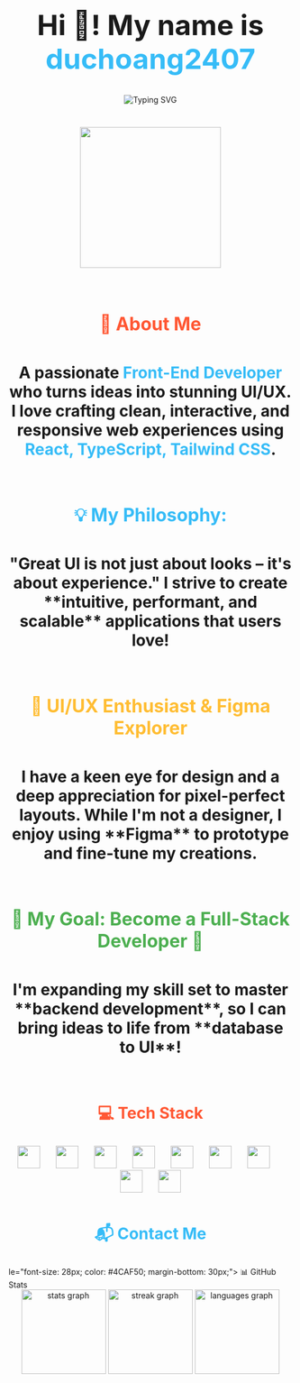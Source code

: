 <div align="center" style="margin-bottom: 80px;">
  <h1 style="font-size: 50px; font-weight: bold;">
    Hi 👋! My name is <span style="color: #36BCF7;">duchoang2407</span>
  </h1>
  
  <div style="margin-bottom: 40px;">
    <img src="https://readme-typing-svg.demolab.com?font=Fira+Code&weight=600&size=32&duration=4000&pause=1000&color=36BCF7&center=true&width=700&lines=Coffee+Lover+%E2%98%95;Passionate+Front-End+Developer;Always+Learning+%F0%9F%8C%8D;Dreaming+of+Full-Stack" alt="Typing SVG" />
  </div>

  <img height="250" src="https://media1.giphy.com/media/v1.Y2lkPTc5MGI3NjExN2J4dmluMnhxajE2amV5bmp1aDdidnkxZXp2bHZuaXltMnZwZ3QxcCZlcD12MV9pbnRlcm5hbF9naWZfYnlfaWQmY3Q9Zw/ex5WFJM3hioHAIu5Vy/giphy.gif" />
</div>

<h2 align="center" style="color: #FF5733; font-weight: bold; font-size: 32px; margin-bottom: 50px;">
  🚀 About Me
</h2>

<h3 align="center" style="font-size: 28px; margin-bottom: 80px;">
  A passionate <span style="color: #36BCF7;">Front-End Developer</span> who turns ideas into stunning UI/UX.  
  I love crafting clean, interactive, and responsive web experiences using  
  <span style="color: #36BCF7;">React, TypeScript, Tailwind CSS</span>.  
</h3>

<h2 align="center" style="color: #36BCF7; font-weight: bold; font-size: 32px; margin-bottom: 50px;">
  💡 My Philosophy:
</h2>

<h3 align="center" style="font-size: 28px; margin-bottom: 80px;">
  "Great UI is not just about looks – it's about experience."  
  I strive to create **intuitive, performant, and scalable** applications that users love!  
</h3>

<h2 align="center" style="color: #FFBD33; font-size: 32px; margin-bottom: 50px;">
  🎨 UI/UX Enthusiast & Figma Explorer
</h2>

<h3 align="center" style="font-size: 28px; margin-bottom: 80px;">
  I have a keen eye for design and a deep appreciation for pixel-perfect layouts.  
  While I'm not a designer, I enjoy using **Figma** to prototype and fine-tune my creations.  
</h3>

<h2 align="center" style="color: #4CAF50; font-size: 32px; margin-bottom: 50px;">
  🎯 My Goal: <strong>Become a Full-Stack Developer</strong> 🚀
</h2>

<h3 align="center" style="font-size: 28px; margin-bottom: 80px;">
  I'm expanding my skill set to master **backend development**,  
  so I can bring ideas to life from **database to UI**!  
</h3>


<h2 align="center" style="font-size: 28px; color: #FF5733; margin-bottom: 30px;">
  💻 Tech Stack
</h2>
<div align="center" style="margin-bottom: 50px;">
  <img src="https://cdn.jsdelivr.net/gh/devicons/devicon/icons/javascript/javascript-original.svg" height="40" />
  <img width="20" />
  <img src="https://cdn.jsdelivr.net/gh/devicons/devicon/icons/typescript/typescript-original.svg" height="40" />
  <img width="20" />
  <img src="https://cdn.jsdelivr.net/gh/devicons/devicon/icons/react/react-original.svg" height="40" />
  <img width="20" />
  <img src="https://cdn.jsdelivr.net/gh/devicons/devicon/icons/html5/html5-original.svg" height="40" />
  <img width="20" />
  <img src="https://cdn.jsdelivr.net/gh/devicons/devicon/icons/css3/css3-original.svg" height="40" />
  <img width="20" />
  <img src="https://cdn.jsdelivr.net/gh/devicons/devicon/icons/cplusplus/cplusplus-original.svg" height="40" />
  <img width="20" />
  <img src="https://cdn.jsdelivr.net/gh/devicons/devicon/icons/figma/figma-original.svg" height="40" />
  <img width="20" />
  <img src="https://cdn.jsdelivr.net/gh/devicons/devicon/icons/tailwindcss/tailwindcss-original-wordmark.svg" height="40" />
  <img width="20" />
  <img src="https://cdn.jsdelivr.net/gh/devicons/devicon/icons/vscode/vscode-original.svg" height="40" />
</div>

<h2 align="center" style="font-size: 28px; color: #36BCF7; margin-bottom: 30px;">
  📬 Contact Me
</h2>
le="font-size: 28px; color: #4CAF50; margin-bottom: 30px;">
  📊 GitHub Stats
</h2>
<div align="center">
  <img src="https://github-readme-stats.vercel.app/api?username=duchoang2407&hide_title=false&hide_rank=false&show_icons=true&include_all_commits=true&count_private=true&disable_animations=false&theme=dracula&locale=en&hide_border=false" height="150" alt="stats graph"  />
  <img src="https://streak-stats.demolab.com?user=duchoang2407&locale=en&mode=daily&theme=dracula&hide_border=false&border_radius=5" height="150" alt="streak graph"  />
  <img src="https://github-readme-stats.vercel.app/api/top-langs?username=duchoang2407&locale=en&hide_title=false&layout=compact&card_width=320&langs_count=5&theme=dracula&hide_border=false" height="150" alt="languages graph"  />
</div>
